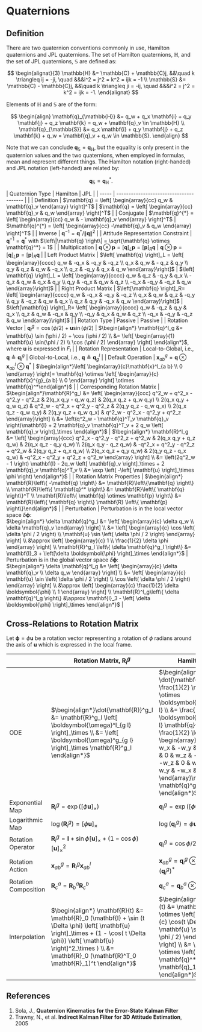 # Quaternions

## Definition

There are two quaternion conventions commonly in use, Hamilton quaternions and JPL quaternions. The set of Hamilton quaternions, $\mathbb{H}$, and the set of JPL quaternions, $\mathbb{S}$ are defined as:

$$
\begin{alignat}{3}
\mathbb{H} &= \mathbb{C} + \mathbb{C}j, &&\quad k \triangleq ij = -ji, \quad &&&i^2 = j^2 = k^2 = ijk = -1 \\
\mathbb{S} &= \mathbb{C} - \mathbb{C}j, &&\quad k \triangleq ji = -ij, \quad &&&i^2 = j^2 = k^2 = ijk = -1.
\end{alignat}
$$

Elements of $\mathbb{H}$ and $\mathbb{S}$ are of the form:

$$
\begin{align}
\mathbf{q}_{\mathbb{H}} &= q_w + q_x \mathbf{i} + q_y \mathbf{j} + q_z \mathbf{k} = q_w + \mathbf{q}_v \in \mathbb{H} \\
\mathbf{q}_{\mathbb{S}} &= q_x \mathbf{i} + q_y \mathbf{j} + q_z \mathbf{k} + q_w = \mathbf{q}_v + q_w \in \mathbb{S}.
\end{align}
$$

Note that we can conclude $\mathbf{q}_{\mathbb{S}} = \mathbf{q}_{\mathbb{H}}$, but the equality is only present in the quaternion values and the two quaternions, when employed in formulas, mean and represent different things. The Hamilton notation (right-handed) and JPL notation (left-handed) are related by:

$$
\mathbf{q}_{\mathbb{S}} = \mathbf{q}^*_{\mathbb{H}}.
$$

|  Quaternion Type  | Hamilton | JPL |
| ----- | --------------------------------------- | |
|  Definition | $\mathbf{q} =  \left[ \begin{array}{cc} q_w & \mathbf{q}_v \end{array} \right]^T$  | $\mathbf{q} =  \left[ \begin{array}{cc} \mathbf{q}_v & q_w \end{array} \right]^T$ |
| Conjugate | $\mathbf{q}^{*} = \left[ \begin{array}{cc} q_w & - \mathbf{q}_v \end{array} \right]^T$ | $\mathbf{q}^{*} = \left[ \begin{array}{cc} -\mathbf{q}_v & q_w \end{array} \right]^T$ |
| Inverse | $\mathbf{q}^{-1} = \mathbf{q}^* / \left\|\mathbf{q}\right\|^2$ |
| Attitude Representation Constraint | $\mathbf{q}^{-1} = \mathbf{q}^*$ with $\left\|\mathbf{q} \right\| = \sqrt{\mathbf{q} \otimes \mathbf{q}^*} = 1$ |
| Multiplication | $\mathbf{q}\otimes \mathbf{p} = \left[ \mathbf{q} \right]_L \mathbf{p} = \left[ \mathbf{p}\right]_R \mathbf{q}$ | $\mathbf{q} \otimes \mathbf{p} = \left[ \mathbf{q} \right]_L \mathbf{p} = \left[ \mathbf{p} \right]_R \mathbf{q}$ |
| Left Product Matrix | $\left[ \mathbf{q} \right]_L = \left[ \begin{array}{cccc} q_w & -q_x & -q_y & -q_z \\ q_x & q_w & - q_z & q_y \\ q_y & q_z & q_w & -q_x \\ q_z & -q_y & q_x & q_w \end{array}\right]$ | $\left[ \mathbf{q} \right]_L = \left[ \begin{array}{cccc} q_w & q_z & -q_y & q_x \\ -q_z & q_w & q_x & q_y \\ q_y & -q_x & q_w & q_z \\ -q_x & -q_y & -q_z & q_w \end{array}\right]$ |
| Right Product Matrix | $\left[\mathbf{q} \right]_R= \left[ \begin{array}{cccc} q_w & -q_x & -q_y & -q_z \\ q_x & q_w & q_z & -q_y \\ q_y & -q_z & q_w & q_x \\ q_z & q_y & -q_x & q_w \end{array}\right]$ | $\left[\mathbf{q} \right]_R= \left[ \begin{array}{cccc} q_w & -q_z & q_y & q_x \\ q_z & q_w & -q_x & q_y \\ -q_y & q_x & q_w & q_z \\ -q_x & -q_y & -q_z & q_w \end{array}\right]$ |
| Rotation Type | Passive | Passive |
| Rotation Vector | $\mathbf{q}^g_l = \cos(\phi / 2) + \mathbf{u} \sin(\phi / 2)$ | $\begin{align*} \mathbf{q}^l_g &= \mathbf{u} \sin (\phi / 2) + \cos (\phi / 2) \\ &= \left[ \begin{array}{1} \mathbf{u} \sin(\phi / 2) \\ \cos (\phi / 2) \end{array} \right] \end{align*}$, where $\mathbf{u}$ is expressed in $F_l$ |
| Rotation Representation | Local-to-Global, i.e., $\mathbf{q} \triangleq \mathbf{q}^g_l$ | Global-to-Local, i.e., $\mathbf{q} \triangleq \mathbf{q}^l_g$ |
| Default Operation | $\mathbf{x}^g_{a  b} = \mathbf{q} \otimes \mathbf{x}^{l}_{a  b} \otimes \mathbf{q}^*$ | $\begin{align*}\left[ \begin{array}{c}\mathbf{x}^l_{a  b} \\ 0 \end{array} \right]= \mathbf{q} \otimes \left[ \begin{array}{c} \mathbf{x}^{g}_{a  b} \\ 0 \end{array} \right] \otimes \mathbf{q}^*\end{align*}$ |
| Corresponding Rotation Matrix | $\begin{align*}\mathbf{R}^g_l &= \left[ \begin{array}{ccc} q^2_w + q^2_x - q^2_y - q^2_z & 2(q_x q_y - q_w q_z) & 2(q_x q_z + q_w q_y) \\ 2(q_x q_y + q_w q_z) & q^2_w - q^2_x + q^2_y - q^2_z & 2(q_y q_z - q_w q_x) \\ 2(q_x q_z - q_w q_y) & 2(q_y q_z + q_w q_x) & q^2_w - q^2_x - q^2_y + q^2_z  \end{array}\right] \\ &= \left(q^2_w - \mathbf{q}^T_v \mathbf{q}_v \right)\mathbf{I} + 2 \mathbf{q}_v \mathbf{q}^T_v + 2 q_w \left[ \mathbf{q}_v \right]_\times \end{align*}$ | $\begin{align*} \mathbf{R}^l_g &= \left[ \begin{array}{ccc} q^2_x - q^2_y - q^2_z + q^2_w & 2(q_x q_y + q_z q_w) & 2(q_x q_z - q_y q_w) \\ 2(q_x q_y - q_z q_w) & -q^2_x + q^2_y - q^2_z + q^2_w & 2(q_y q_z + q_x q_w) \\ 2(q_x q_z + q_y q_w) & 2(q_y q_z - q_x q_w) & -q^2_x - q^2_y + q^2_z + q^2_w \end{array} \right] \\ &= \left(2q^2_w - 1 \right) \mathbf{I} - 2q_w \left[ \mathbf{q}_v \right]_\times + 2 \mathbf{q}_v \mathbf{q}^T_v  \\ &= \exp \left( -\left[ \mathbf{u} \right]_\times \phi \right)  \end{align*}$ |
| Rotation Matrix Properties | $\begin{align*} \mathbf{R}\left\{ -\mathbf{q} \right\} &= \mathbf{R}\left\{\mathbf{q} \right\} \\ \mathbf{R}\left\{ \mathbf{q}^* \right\} &= \mathbf{R}\left\{ \mathbf{q} \right\}^T \\ \mathbf{R}\left\{ \mathbf{q} \otimes \mathbf{p} \right\} &= \mathbf{R}\left\{ \mathbf{q} \right\} \mathbf{R} \left\{ \mathbf{p} \right\}\end{align*}$ |
| Perturbation | Perturbation is in the local vector space $\delta \boldsymbol{\phi}$: <br> $\begin{align*} \delta \mathbf{q}^g_l &= \left[ \begin{array}{c} \delta q_w \\ \delta \mathbf{q}_v \end{array} \right] \\ &= \left[ \begin{array}{c} \cos \left( \delta \phi / 2 \right) \\  \mathbf{u} \sin \left( \delta \phi / 2 \right) \end{array} \right] \\ &\approx \left[ \begin{array}{c} 1 \\ \frac{1}{2} \delta \phi  \end{array} \right] \\ \mathbf{R}^g_l \left\{ \delta \mathbf{q}^g_l \right\} &= \mathbf{I}_3 + \left[\delta \boldsymbol{\phi} \right]_\times \end{align*}$ | Perturbation is in the global vector space $\delta \boldsymbol{\phi}$: <br> $\begin{align*} \delta \mathbf{q}^l_g &= \left[ \begin{array}{c} \delta \mathbf{q}_v \\ \delta q_w \end{array} \right] \\ &= \left[ \begin{array}{c} \mathbf{u} \sin \left( \delta \phi / 2 \right) \\ \cos \left( \delta \phi / 2 \right) \end{array} \right] \\ &\approx \left[ \begin{array}{c} \frac{1}{2} \delta \boldsymbol{\phi} \\ 1 \end{array} \right] \\ \mathbf{R}^l_g\left\{ \delta \mathbf{q}^l_g \right\} &\approx \mathbf{I}_3 - \left[ \delta \boldsymbol{\phi} \right]_\times  \end{align*}$ |

## Cross-Relations to Rotation Matrix

Let $\boldsymbol{\phi} = \phi \mathbf{u}$ be a rotation vector representing a rotation of $\phi$ radians around the axis of $\mathbf{u}$ which is expressed in the local frame.

|   |  Rotation Matrix, $\mathbf{R}^g_l$  | Hamilton, $\mathbf{q}^g_l$ | JPL, $\mathbf{q}^l_g$ |
| - | ----- | --------------------------------------- | - |
| ODE | $\begin{align*}\dot{\mathbf{R}}^g_l &= \mathbf{R}^g_l \left[ \boldsymbol{\omega}^l_{g  l} \right]_\times \\ &= \left[ \boldsymbol{\omega}^g_{g  l}  \right]_\times \mathbf{R}^g_l \end{align*}$ | $\begin{align*} \dot{\mathbf{q}}^g_l &= \frac{1}{2} \mathbf{q}^g_l \otimes \boldsymbol{\omega}^l_{g  l} \\ &= \frac{1}{2} \boldsymbol{\Omega}^l_{g  l} \mathbf{q}^g_l \\ &= \frac{1}{2} \left[ \begin{array}{cccc} 0 & -w_x & -w_y & -w_z \\ w_x & 0 & w_z & -w_y \\ w_y & -w_z & 0 & w_x \\ w_z & w_y & -w_x & 0 \end{array}\right] \mathbf{q}^g_l \end{align*}$ | $\begin{align*} \dot{\mathbf{q}}^l_g &= \frac{1}{2} \boldsymbol{\omega}^l_{g  l} \otimes \mathbf{q}^l_g \\ &= \frac{1}{2} \boldsymbol{\Omega}^l_{g  l} \mathbf{q}^l_g \\ &= \frac{1}{2} \left[ \begin{array}{cccc} 0 & w_z & -w_y & w_x \\ -w_z & 0 & w_x & w_y \\ w_y & - w_x & 0 & w_z \\ -w_x & -w_y & -w_z & 0  \end{array} \right] \mathbf{q}^l_g \end{align*}$ |
| Exponential Map | $\mathbf{R}^g_l = \exp \left( \left[ \phi \mathbf{u} \right]_\times \right)$ | $\mathbf{q}^g_l = \exp \left( \left[ \phi \mathbf{u} / 2 \right]_\times \right)$ | $\mathbf{q}^l_g = \exp \left( \left[ -\phi \mathbf{u} / 2 \right]_\times \right)$ |
| Logarithmic Map | $\log \left( \mathbf{R}^g_l \right) = \left[ \phi \mathbf{u} \right]_\times$ | $\log \left( \mathbf{q}^g_l \right) = \phi \mathbf{u} / 2$ | $\log (\mathbf{q}^l_g) = -\phi \mathbf{u} / 2$ |
| Rotation Operator | $\mathbf{R}^g_l = \mathbf{I} + \sin \phi \left[ \mathbf{u} \right]_\times + (1 - \cos \phi) \left[ \mathbf{u} \right]^2_\times$ | $\mathbf{q}^g_l = \cos \phi / 2 + \mathbf{u} \sin \phi / 2$ | $\mathbf{q}^l_g = -\mathbf{u} \sin \phi / 2 + \cos \phi / 2$ |
| Rotation Action | $\mathbf{x}^g_{a  b} = \mathbf{R}^g_l \mathbf{x}^l_{a  b}$ | $\mathbf{x}^g_{a  b} = \mathbf{q}^g_l \otimes \mathbf{x}^l_{a  b} \otimes \left( \mathbf{q}^g_l \right)^*$ | $\mathbf{x}^l_{a  b} = \mathbf{q}^l_g \otimes \mathbf{x}^g_{a  b} \otimes \left( \mathbf{q}^l_g \right)^*$ |
| Rotation Composition | $\mathbf{R}^a_c = \mathbf{R}^a_b \mathbf{R}^b_c$ | $\mathbf{q}^a_{c} = \mathbf{q}^a_b \otimes \mathbf{q}^b_c$ |
| Interpolation | $\begin{align*} \mathbf{R}(t) &= \mathbf{R}_0 (\mathbf{I} + \sin (t \Delta \phi) \left[ \mathbf{u} \right]_\times + (1 - \cos( t  \Delta \phi)) \left[ \mathbf{u} \right]^2_\times ) \\ &= \mathbf{R}_0 (\mathbf{R}^T_0 \mathbf{R}_1)^t \end{align*}$ | $\begin{align*}\mathbf{q}(t) &= \mathbf{q}_0 \otimes \left[ \begin{array}{c} \cos(t \Delta \phi / 2) \\ \mathbf{u} \sin (t \Delta \phi / 2) \end{array} \right] \\ &= \mathbf{q}_0 \otimes \left( \mathbf{q}^*_0 \otimes \mathbf{q}_1 \right)^t \end{align*}$ |

## References

1. Sola, J., **Quaternion Kinematics for the Error-State Kalman Filter**
2. Trawny, N., et al. **Indirect Kalman Filter for 3D Attitude Estimation**, 2005
